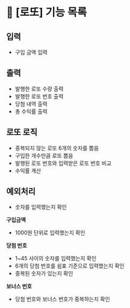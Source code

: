 # 🎯 [로또] 기능 목록

## 입력

* 구입 금액 입력

## 출력

* 발행한 로또 수량 출력
* 발행한 로또 번호 출력
* 당첨 내역 출력
* 총 수익률 출력

## 로또 로직

* 중복되지 않는 로또 6개의 숫자를 뽑음
* 구입한 개수만큼 로또 뽑음
* 발행된 로또 번호와 입력받은 로또 번호 비교
* 수익률 계산

## 예외처리

* 숫자를 입력했는지 확인

**구입금액**

* 1000원 단위로 입력했는지 확인

**당첨 번호**

* 1~45 사이의 숫자를 입력했는지 확인
* 6개의 당첨 번호를 쉼표 기준으로 입력했는지 확인
* 중복된 숫자가 있는지 확인

**보너스 번호**

* 당첨 번호와 보너스 번호가 중복하는지 확인

